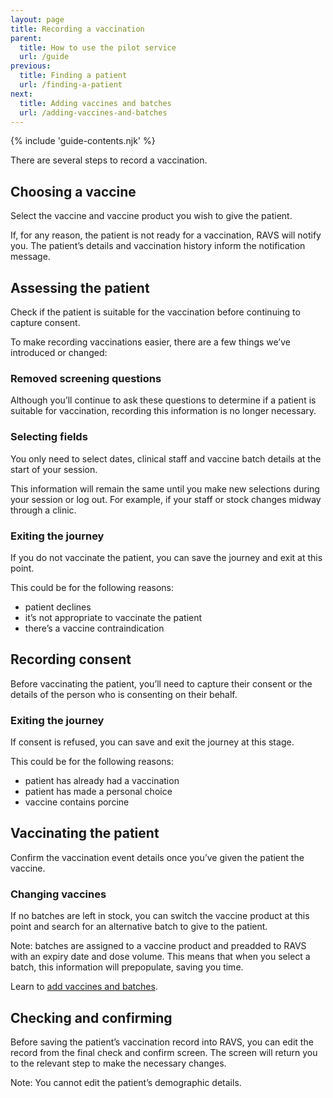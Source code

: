```yaml
---
layout: page
title: Recording a vaccination
parent:
  title: How to use the pilot service
  url: /guide
previous:
  title: Finding a patient
  url: /finding-a-patient
next:
  title: Adding vaccines and batches
  url: /adding-vaccines-and-batches
---
```


{% include 'guide-contents.njk' %}

There are several steps to record a vaccination.

## Choosing a vaccine

Select the vaccine and vaccine product you wish to give the patient.

If, for any reason, the patient is not ready for a vaccination, RAVS will notify you. The patient’s details and vaccination history inform the notification message.

## Assessing the patient

Check if the patient is suitable for the vaccination before continuing to capture consent.

To make recording vaccinations easier, there are a few things we’ve introduced or changed:

### Removed screening questions

Although you’ll continue to ask these questions to determine if a patient is suitable for vaccination, recording this information is no longer necessary.

### Selecting fields

You only need to select dates, clinical staff and vaccine batch details at the start of your session.

This information will remain the same until you make new selections during your session or log out. For example, if your staff or stock changes midway through a clinic.

### Exiting the journey

If you do not vaccinate the patient, you can save the journey and exit at this point.

This could be for the following reasons:

* patient declines
* it’s not appropriate to vaccinate the patient
* there’s a vaccine contraindication

## Recording consent

Before vaccinating the patient, you’ll need to capture their consent or the details of the person who is consenting on their behalf.

### Exiting the journey

If consent is refused, you can save and exit the journey at this stage.

This could be for the following reasons:

* patient has already had a vaccination
* patient has made a personal choice
* vaccine contains porcine

## Vaccinating the patient

Confirm the vaccination event details once you’ve given the patient the vaccine.

### Changing vaccines

If no batches are left in stock, you can switch the vaccine product at this point and search for an alternative batch to give to the patient.

Note: batches are assigned to a vaccine product and preadded to RAVS with an expiry date and dose volume. This means that when you select a batch, this information will prepopulate, saving you time.

Learn to [add vaccines and batches](#TODO).

## Checking and confirming

Before saving the patient’s vaccination record into RAVS, you can edit the record from the final check and confirm screen. The screen will return you to the relevant step to make the necessary changes.

Note: You cannot edit the patient’s demographic details.
